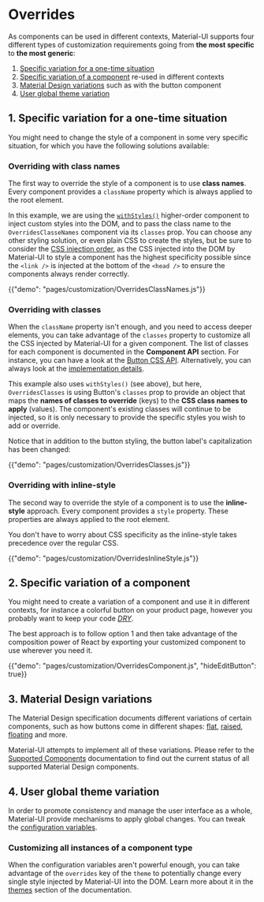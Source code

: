# Overrides

As components can be used in different contexts, Material-UI supports four different types of customization requirements going from **the most specific** to **the most generic**:

1. [Specific variation for a one-time situation](#1-specific-variation-for-a-one-time-situation)
2. [Specific variation of a component](#2-specific-variation-of-a-component) re-used in different contexts
4. [Material Design variations](#3-material-design-variations) such as with the button component
3. [User global theme variation](#4-user-global-theme-variation)

## 1. Specific variation for a one-time situation

You might need to change the style of a component in some very specific situation, for which you have the following solutions available:

### Overriding with class names

The first way to override the style of a component is to use **class names**.
Every component provides a `className` property which is always applied to the root element.

In this example, we are using the [`withStyles()`](/customization/css-in-js#withstyles-styles-options-higher-order-component) higher-order
component to inject custom styles into the DOM, and to pass the class name to the `OverridesClasseNames` component via
its `classes` prop. You can choose any other styling solution, or even plain CSS to create the styles, but be sure to
consider the [CSS injection order](/customization/css-in-js#css-injection-order), as the CSS injected into the DOM
by Material-UI to style a component has the highest specificity possible since the `<link />` is injected at the bottom
of the `<head />` to ensure the components always render correctly.

{{"demo": "pages/customization/OverridesClassNames.js"}}

### Overriding with classes

When the `className` property isn't enough, and you need to access deeper elements, you can take advantage of the `classes` property to customize all the CSS injected by Material-UI for a given component.
The list of  classes for each
component is documented in the **Component API** section.
For instance, you can have a look at the [Button CSS API](/api/button#css-api).
Alternatively, you can always look at the [implementation details](https://github.com/mui-org/material-ui/blob/v1-beta/src/Button/Button.js).

This example also uses `withStyles()` (see above), but here, `OverridesClasses` is using Button's `classes` prop to
provide an object that maps the **names of classes to override** (keys) to the **CSS class names to apply** (values).
The component's existing classes will continue to be injected, so it is only necessary to provide the specific styles
you wish to add or override.

Notice that in addition to the button styling, the button label's capitalization has been changed:

{{"demo": "pages/customization/OverridesClasses.js"}}

### Overriding with inline-style

The second way to override the style of a component is to use the **inline-style** approach.
Every component provides a `style` property.
These properties are always applied to the root element.

You don't have to worry about CSS specificity as the inline-style takes precedence over the regular CSS.

{{"demo": "pages/customization/OverridesInlineStyle.js"}}

## 2. Specific variation of a component

You might need to create a variation of a component and use it in different contexts, for instance a colorful button on your product page, however you probably want to keep your code [*DRY*](https://en.wikipedia.org/wiki/Don%27t_repeat_yourself).

The best approach is to follow option 1 and then take advantage of the composition power of React by exporting your customized component to use wherever you need it.

{{"demo": "pages/customization/OverridesComponent.js", "hideEditButton": true}}

## 3. Material Design variations

The Material Design specification documents different variations of certain components, such as how buttons come in different shapes: [flat](https://material.io/guidelines/components/buttons.html#buttons-flat-buttons), [raised](https://material.io/guidelines/components/buttons.html#buttons-raised-buttons), [floating](https://material.io/guidelines/components/buttons-floating-action-button.html) and more.

Material-UI attempts to implement all of these variations. Please refer to the [Supported Components](/getting-started/supported-components) documentation to find out the current status of all supported Material Design components.

## 4. User global theme variation

In order to promote consistency and manage the user interface as a whole, Material-UI provide mechanisms to apply global changes. You can tweak the [configuration variables](/customization/themes#configuration-variables).

### Customizing all instances of a component type

When the configuration variables aren't powerful enough,
you can take advantage of the `overrides` key of the `theme` to potentially change every single style injected by Material-UI into the DOM.
Learn more about it in the [themes](/customization/themes#customizing-all-instances-of-a-component-type) section of the documentation.
